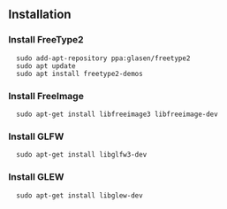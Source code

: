 ## Installation

### Install FreeType2
```
  sudo add-apt-repository ppa:glasen/freetype2
  sudo apt update
  sudo apt install freetype2-demos
```

### Install FreeImage
```
  sudo apt-get install libfreeimage3 libfreeimage-dev
```

### Install GLFW 
```
  sudo apt-get install libglfw3-dev
```

### Install GLEW
```
  sudo apt-get install libglew-dev
```
